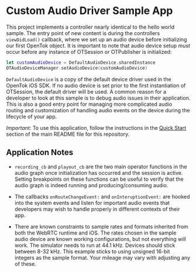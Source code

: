 Custom Audio Driver Sample App
================================

This project implements a controller nearly identical to the hello world sample.
The entry point of new content is during the controllers `viewDidLoad()`
callback, where we set up an audio device before initializing our first OpenTok
object. It is important to note that audio device setup *must* occur before any
instance of OTSession or OTPublisher is initialized:

```swift
let customAudioDevice = DefaultAudioDevice.sharedInstance
OTAudioDeviceManager.setAudioDevice(customAudioDevice)
```

`DefaultAudioDevice` is a copy of the default device driver used in
the OpenTok iOS SDK. If no audio device is set prior to the first instantiation
of OTSession, the default driver will be used. A common reason for a developer
to look at this sample is to debug audio issues in their application. This is
also a good entry point for managing more complicated audio routing and
customization of handling audio events on the device during the lifecycle of
your app.

*Important:* To use this application, follow the instructions in the
[Quick Start](../README.md#quick-start) section of the main README file
for this repository.

Application Notes
-----------------

* `recording_cb` and `playout_cb` are the two main operator functions in the
  audio graph once initialization has occurred and the session is active.
  Setting breakpoints on these functions can be useful to verify that the audio
  graph is indeed running and producing/consuming audio.

* The callbacks `onRouteChangeEvent:` and `onInteruptionEvent:` are hooked into
  the system events and listen for important audio events that developers may
  wish to handle properly in different contexts of their app.

* There are known constraints to sample rates and formats inherited from both
  the WebRTC runtime and iOS. The rates chosen in the sample audio device are
  known working configurations, but not everything will work. The simulator
  needs to run at 44.1 kHz. Devices should stick between 8-32 kHz. This example
  sticks to using unsigned 16-bit integers as the sample format. Your mileage
  may vary with adjusting any of these.
